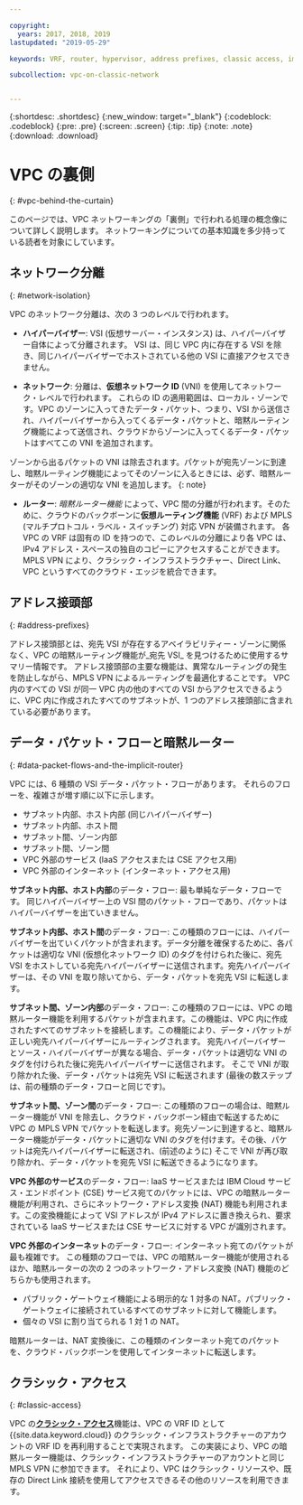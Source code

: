 ```yaml
---

copyright:
  years: 2017, 2018, 2019
lastupdated: "2019-05-29"

keywords: VRF, router, hypervisor, address prefixes, classic access, implicit router, packet flows, NAT, data flows

subcollection: vpc-on-classic-network


---
```


{:shortdesc: .shortdesc}
{:new_window: target="_blank"}
{:codeblock: .codeblock}
{:pre: .pre}
{:screen: .screen}
{:tip: .tip}
{:note: .note}
{:download: .download}

# VPC の裏側
{: #vpc-behind-the-curtain}

このページでは、VPC ネットワーキングの「裏側」で行われる処理の概念像について詳しく説明します。 ネットワーキングについての基本知識を多少持っている読者を対象にしています。

## ネットワーク分離
{: #network-isolation}

VPC のネットワーク分離は、次の 3 つのレベルで行われます。

* **ハイパーバイザー**: VSI (仮想サーバー・インスタンス) は、ハイパーバイザー自体によって分離されます。 VSI は、同じ VPC 内に存在する VSI を除き、同じハイパーバイザーでホストされている他の VSI に直接アクセスできません。

* **ネットワーク**: 分離は、**仮想ネットワーク ID** (VNI) を使用してネットワーク・レベルで行われます。 これらの ID の適用範囲は、ローカル・ゾーンです。VPC のゾーンに入ってきたデータ・パケット、つまり、VSI から送信され、ハイパーバイザーから入ってくるデータ・パケットと、暗黙ルーティング機能によって送信され、クラウドからゾーンに入ってくるデータ・パケットはすべてこの VNI を追加されます。

ゾーンから出るパケットの VNI は除去されます。パケットが宛先ゾーンに到達し、暗黙ルーティング機能によってそのゾーンに入るときには、必ず、暗黙ルーターがそのゾーンの適切な VNI を追加します。
{: note}

* **ルーター**: _暗黙ルーター機能_ によって、VPC 間の分離が行われます。そのために、クラウドのバックボーンに**仮想ルーティング機能** (VRF) および MPLS (マルチプロトコル・ラベル・スイッチング) 対応 VPN が装備されます。 各 VPC の VRF は固有の ID を持つので、このレベルの分離により各 VPC は、IPv4 アドレス・スペースの独自のコピーにアクセスすることができます。 MPLS VPN により、クラシック・インフラストラクチャー、Direct Link、VPC というすべてのクラウド・エッジを統合できます。

## アドレス接頭部
{: #address-prefixes}

アドレス接頭部とは、宛先 VSI が存在するアベイラビリティー・ゾーンに関係なく、VPC の暗黙ルーティング機能が_宛先 VSI_ を見つけるために使用するサマリー情報です。 アドレス接頭部の主要な機能は、異常なルーティングの発生を防止しながら、MPLS VPN によるルーティングを最適化することです。 VPC 内のすべての VSI が同一 VPC 内の他のすべての VSI からアクセスできるように、VPC 内に作成されたすべてのサブネットが、1 つのアドレス接頭部に含まれている必要があります。

## データ・パケット・フローと暗黙ルーター
{: #data-packet-flows-and-the-implicit-router}

VPC には、6 種類の VSI データ・パケット・フローがあります。 それらのフローを、複雑さが増す順に以下に示します。

* サブネット内部、ホスト内部 (同じハイパーバイザー)
* サブネット内部、ホスト間
* サブネット間、ゾーン内部
* サブネット間、ゾーン間
* VPC 外部のサービス (IaaS アクセスまたは CSE アクセス用)
* VPC 外部のインターネット (インターネット・アクセス用)

**サブネット内部、ホスト内部**のデータ・フロー: 最も単純なデータ・フローです。 同じハイパーバイザー上の VSI 間のパケット・フローであり、パケットはハイパーバイザーを出ていきません。

**サブネット内部、ホスト間**のデータ・フロー: この種類のフローには、ハイパーバイザーを出ていくパケットが含まれます。データ分離を確保するために、各パケットは適切な VNI (仮想化ネットワーク ID) のタグを付けられた後に、宛先 VSI をホストしている宛先ハイパーバイザーに送信されます。宛先ハイパーバイザーは、その VNI を取り除いてから、データ・パケットを宛先 VSI に転送します。

**サブネット間、ゾーン内部**のデータ・フロー: この種類のフローには、VPC の暗黙ルーター機能を利用するパケットが含まれます。この機能は、VPC 内に作成されたすべてのサブネットを接続します。この機能により、データ・パケットが正しい宛先ハイパーバイザーにルーティングされます。 宛先ハイパーバイザーとソース・ハイパーバイザーが異なる場合、データ・パケットは適切な VNI のタグを付けられた後に宛先ハイパーバイザーに送信されます。 そこで VNI が取り除かれた後、データ・パケットは宛先 VSI に転送されます (最後の数ステップは、前の種類のデータ・フローと同じです)。

**サブネット間、ゾーン間**のデータ・フロー: この種類のフローの場合は、暗黙ルーター機能が VNI を除去し、クラウド・バックボーン経由で転送するために VPC の MPLS VPN でパケットを転送します。宛先ゾーンに到達すると、暗黙ルーター機能がデータ・パケットに適切な VNI のタグを付けます。その後、パケットは宛先ハイパーバイザーに転送され、(前述のように) そこで VNI が再び取り除かれ、データ・パケットを宛先 VSI に転送できるようになります。

**VPC 外部のサービス**のデータ・フロー: IaaS サービスまたは IBM Cloud サービス・エンドポイント (CSE) サービス宛てのパケットには、VPC の暗黙ルーター機能が利用され、さらにネットワーク・アドレス変換 (NAT) 機能も利用されます。この変換機能によって VSI アドレスが IPv4 アドレスに置き換えられ、要求されている IaaS サービスまたは CSE サービスに対する VPC が識別されます。

**VPC 外部のインターネット**のデータ・フロー: インターネット宛てのパケットが最も複雑です。 この種類のフローでは、VPC の暗黙ルーター機能が使用されるほか、暗黙ルーターの次の 2 つのネットワーク・アドレス変換 (NAT) 機能のどちらかも使用されます。

  * パブリック・ゲートウェイ機能による明示的な 1 対多の NAT。パブリック・ゲートウェイに接続されているすべてのサブネットに対して機能します。
  * 個々の VSI に割り当てられる 1 対 1 の NAT。

暗黙ルーターは、NAT 変換後に、この種類のインターネット宛てのパケットを、クラウド・バックボーンを使用してインターネットに転送します。

## クラシック・アクセス
{: #classic-access}

VPC の[**クラシック・アクセス**](/docs/vpc-on-classic?topic=vpc-on-classic-setting-up-access-to-your-classic-infrastructure-from-vpc)機能は、VPC の VRF ID として {{site.data.keyword.cloud}} のクラシック・インフラストラクチャーのアカウントの VRF ID を再利用することで実現されます。 この実装により、VPC の暗黙ルーター機能は、クラシック・インフラストラクチャーのアカウントと同じ MPLS VPN に参加できます。 それにより、VPC はクラシック・リソースや、既存の Direct Link 接続を使用してアクセスできるその他のリソースを利用できます。
